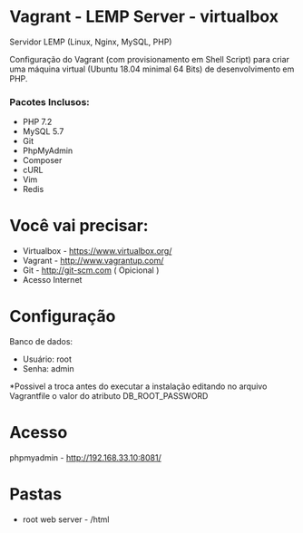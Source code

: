 Vagrant - LEMP Server - virtualbox
===========

Servidor LEMP (Linux, Nginx, MySQL, PHP)

Configuração do Vagrant (com provisionamento em Shell Script) para criar uma máquina virtual (Ubuntu 18.04 minimal 64 Bits) de desenvolvimento em PHP.

### Pacotes Inclusos:

- PHP 7.2
- MySQL 5.7
- Git
- PhpMyAdmin 
- Composer
- cURL
- Vim
- Redis

Você vai precisar: 
==============

- Virtualbox - https://www.virtualbox.org/
- Vagrant - http://www.vagrantup.com/
- Git - http://git-scm.com ( Opicional )
- Acesso Internet

Configuração
===========

Banco de dados: 
 - Usuário: root
 - Senha: admin

*Possivel a troca antes do executar a instalação editando no arquivo Vagrantfile o valor do atributo DB_ROOT_PASSWORD

Acesso
===========

phpmyadmin - http://192.168.33.10:8081/

Pastas
===========

 - root web server - /html